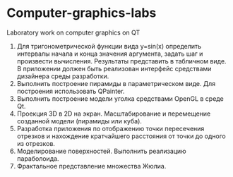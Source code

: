 # Computer-graphics-labs
Laboratory work on computer graphics on QT

1. Для тригонометрической функции вида y=sin(x) определить интервалы начала и конца значения аргумента, задать шаг и произвести вычисления. Результаты представить в табличном виде. В приложении должен быть реализован интерфейс средствами дизайнера среды  разработки.
2. Выполнить построение пирамиды в параметрическом виде. Для построения использовать QPainter.
3. Выполнить построение модели уголка средствами OpenGL в среде Qt.
4.  Проекция 3D в 2D на экран. Масштабирование и перемещение созданной модели  (пирамиды или куба).
5. Разработка приложения по отображению точки пересечения отрезков и нахождение кратчайшего расстояния от точки до одного из отрезков.
6. Моделирование поверхностей. Выполнить реализацию параболоида.
8. Фрактальное представление множества Жюлиа.
